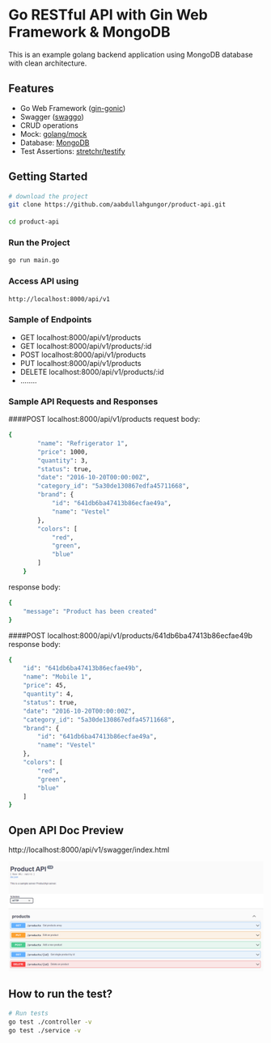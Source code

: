 # Go RESTful API with Gin Web Framework & MongoDB
This is an example golang backend application using MongoDB database with clean architecture.

## Features
* Go Web Framework ([gin-gonic](https://github.com/gin-gonic/gin))
* Swagger ([swaggo](https://github.com/swaggo/swag))
* CRUD operations
* Mock: [golang/mock](https://github.com/golang/mock)
* Database: [MongoDB](https://www.mongodb.com/)
* Test Assertions: [stretchr/testify](https://github.com/stretchr/testify)

## Getting Started

```sh
# download the project
git clone https://github.com/aabdullahgungor/product-api.git

cd product-api
```

### Run the Project

```bash
go run main.go
```
### Access API using 

```bash
http://localhost:8000/api/v1
```

### Sample of Endpoints

- GET localhost:8000/api/v1/products
- GET localhost:8000/api/v1/products/:id
- POST localhost:8000/api/v1/products
- PUT localhost:8000/api/v1/products
- DELETE localhost:8000/api/v1/products/:id
- ........
### Sample API Requests and Responses 
####POST localhost:8000/api/v1/products
request body:
```bash
{
        "name": "Refrigerator 1",
        "price": 1000,
        "quantity": 3,
        "status": true,
        "date": "2016-10-20T00:00:00Z",
        "category_id": "5a30de130867edfa45711668",
        "brand": {
            "id": "641db6ba47413b86ecfae49a",
            "name": "Vestel"
        },
        "colors": [
            "red",
            "green",
            "blue"
        ]
    }
```
response body:
```bash
{
    "message": "Product has been created"
}
```
####POST localhost:8000/api/v1/products/641db6ba47413b86ecfae49b
response body:
```bash
{
    "id": "641db6ba47413b86ecfae49b",
    "name": "Mobile 1",
    "price": 45,
    "quantity": 4,
    "status": true,
    "date": "2016-10-20T00:00:00Z",
    "category_id": "5a30de130867edfa45711668",
    "brand": {
        "id": "641db6ba47413b86ecfae49a",
        "name": "Vestel"
    },
    "colors": [
        "red",
        "green",
        "blue"
    ]
}
```
## Open API Doc Preview
http://localhost:8000/api/v1/swagger/index.html

![Swagger](.github/images/Swagger.png)

## How to run the test?

```bash
# Run tests
go test ./controller -v
go test ./service -v
```
